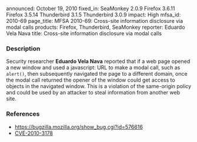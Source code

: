 announced: October 19, 2010
fixed_in: SeaMonkey 2.0.9
          Firefox 3.6.11
          Firefox 3.5.14
          Thunderbird 3.1.5
          Thunderbird 3.0.9
impact: High
mfsa_id: 2010-69
page_title: MFSA 2010-69: Cross-site information disclosure via modal calls
products: Firefox, Thunderbird, SeaMonkey
reporter: Eduardo Vela Nava
title: Cross-site information disclosure via modal calls

<h3>Description</h3>

<p>Security researcher <strong>Eduardo Vela Nava</strong> reported that
if a web page opened a new window and used a javascript: URL to make a
modal call, such as <code>alert()</code>, then subsequently navigated
the page to a different domain, once the modal call returned the
opener of the window could get access to objects in the navigated
window.  This is a violation of the same-origin policy and could be
used by an attacker to steal information from another web site.</p>

<h3>References</h3>

<ul>
  <li><a href="https://bugzilla.mozilla.org/show_bug.cgi?id=576616">https://bugzilla.mozilla.org/show_bug.cgi?id=576616</a></li>
  <li><a class="ex-ref" href="http://cve.mitre.org/cgi-bin/cvename.cgi?name=CVE-2010-3178">CVE-2010-3178</a></li>
</ul>




